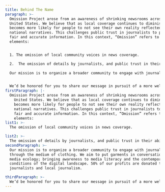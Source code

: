 ```yaml
---
title: Behind The Name
paragraph: >-
  Omission Project arose from an awareness of shrinking newsrooms across the
  United States. We believe that as local coverage continues to diminish, it
  becomes more likely for people to not see their own reality reflected in
  national narratives. This challenges public trust in journalists to provide
  fair and accurate information. In this context, “Omission” refers to two
  elements:


  1. The omission of local community voices in news coverage. 

  2.  The omission of details by journalists, and public trust in their ability to maintain integrity.
     
  Our mission is to organize a broader community to engage with journalism through the medium of clothing. We aim to put garments in conversation with media ecology; bringing awareness to media literacy and the contemporary conditions of the digital landscape. 50% of our profits are donated to Report for America with the intention of supporting the growth of emerging journalists and local journalism.


  We’d be honored for you to share our message in pursuit of a more well-informed public.
firstParagraph: |-
  Omission Project arose from an awareness of shrinking newsrooms across the
    United States. We believe that as local coverage continues to diminish, it
    becomes more likely for people to not see their own reality reflected in
    national narratives. This challenges public trust in journalists to provide
    fair and accurate information. In this context, “Omission” refers to two
    elements:
list1: >-
  The omission of local community voices in news coverage.

list2: >-
  The omission of details by journalists, and public trust in their ability to maintain integrity.
secondParagraph: >-
  Our mission is to organize a broader community to engage with journalism
  through the medium of clothing. We aim to put garments in conversation with
  media ecology; bringing awareness to media literacy and the contemporary
  conditions of the digital landscape. 50% of our profits are donated to Report for America with the intention of supporting the growth of emerging
  journalists and local journalism.

thirdParagraph: >-
  We’d be honored for you to share our message in pursuit of a more well-informed public.
---
```

